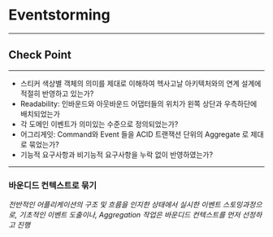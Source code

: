 # Eventstorming
---
## Check Point
---

+ 스티커 색상별 객체의 의미를 제대로 이해하여 헥사고날 아키텍처와의 연계 설계에 적절히 반영하고 있는가?
+ Readability: 인바운드와 아웃바운드 어댑터들의 위치가 왼쪽 상단과 우측하단에 배치되었는가
+ 각 도메인 이벤트가 의미있는 수준으로 정의되었는가?
+ 어그리게잇: Command와 Event 들을 ACID 트랜잭션 단위의 Aggregate 로 제대로 묶었는가?
+ 기능적 요구사항과 비기능적 요구사항을 누락 없이 반영하였는가?

---

### 바운디드 컨텍스트로 묶기
*전반적인 어플리케이션의 구조 및 흐름을 인지한 상태에서 실시한 이벤트 스토밍과정으로, 기초적인 이벤트 도출이나, Aggregation 작업은 바운디드 컨텍스트를 먼저 선정하고 진행*
